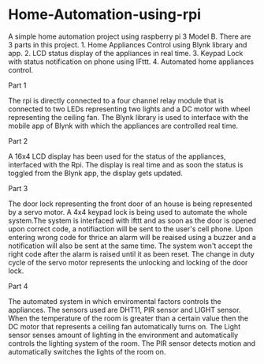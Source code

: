 # Home-Automation-using-rpi
A simple home automation project using raspberry pi 3 Model B.
There are 3 parts in this project.
          1. Home Appliances Control using Blynk library and app.
          2. LCD status display of the appliances in real time.
          3. Keypad Lock with status notification on phone using IFttt.
	  4. Automated home appliances control.
 
 Part 1
 
 The rpi is directly connected to a four channel relay module that is connected to two LEDs representing two lights and a DC motor with wheel representing the ceiling fan. The Blynk library is used to interface with the mobile app of Blynk with which the appliances are controlled real time.
 
 Part 2
 
  A 16x4 LCD display has been used for the status of the appliances, interfaced with the Rpi. The display is real time and as soon the status is toggled from the Blynk app, the display gets updated.
	
 Part 3
 
 The door lock representing the front door of an house is being represented by a servo motor. A 4x4 keypad lock is being used to automate the whole system.The system is interfaced with ifttt and as soon as the door is opened upon correct code, a notifiaction will be sent to the user's cell phone. Upon entering wrong code for thrice an alarm will be reaised using a buzzer and a notification will also be sent at the same time. The system won't accept the right code after the alarm is raised until it as been reset. The change in duty cycle of the servo motor represents the unlocking and locking of the door lock.
 
 Part 4
 
The automated system in which enviromental factors controls the appliances. 
The sensors used are DHT11, PIR sensor and LIGHT sensor. When the temperature of the room is greater than a certain value then the DC motor that represents a ceiling fan automatically turns on. The Light sensor senses amount of lighting in the environment and automatically controls the lighting system of the room. The PIR sensor detects motion and automatically switches the lights of the room on.
